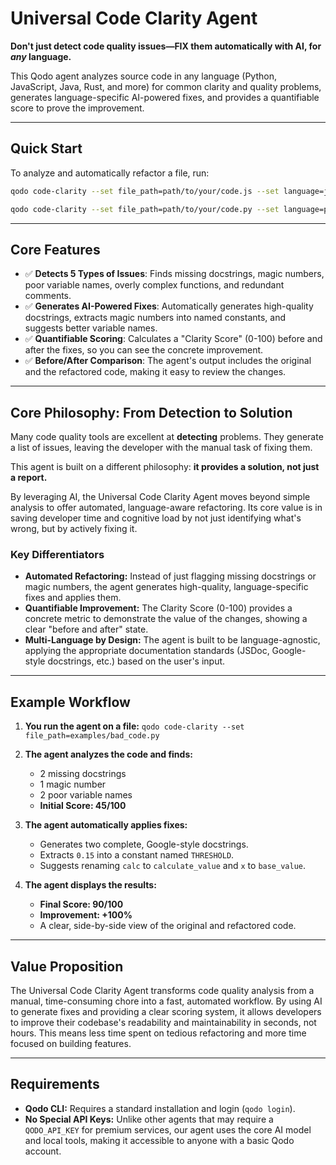# Universal Code Clarity Agent

**Don't just detect code quality issues—FIX them automatically with AI, for *any* language.**

This Qodo agent analyzes source code in any language (Python, JavaScript, Java, Rust, and more) for common clarity and quality problems, generates language-specific AI-powered fixes, and provides a quantifiable score to prove the improvement.

---

## Quick Start

To analyze and automatically refactor a file, run:

```bash
qodo code-clarity --set file_path=path/to/your/code.js --set language=javascript
```

```bash
qodo code-clarity --set file_path=path/to/your/code.py --set language=python
```

---

## Core Features

-   ✅ **Detects 5 Types of Issues**: Finds missing docstrings, magic numbers, poor variable names, overly complex functions, and redundant comments.
-   ✅ **Generates AI-Powered Fixes**: Automatically generates high-quality docstrings, extracts magic numbers into named constants, and suggests better variable names.
-   ✅ **Quantifiable Scoring**: Calculates a "Clarity Score" (0-100) before and after the fixes, so you can see the concrete improvement.
-   ✅ **Before/After Comparison**: The agent's output includes the original and the refactored code, making it easy to review the changes.

---

## Core Philosophy: From Detection to Solution

Many code quality tools are excellent at **detecting** problems. They generate a list of issues, leaving the developer with the manual task of fixing them.

This agent is built on a different philosophy: **it provides a solution, not just a report.**

By leveraging AI, the Universal Code Clarity Agent moves beyond simple analysis to offer automated, language-aware refactoring. Its core value is in saving developer time and cognitive load by not just identifying what's wrong, but by actively fixing it.

### Key Differentiators
*   **Automated Refactoring:** Instead of just flagging missing docstrings or magic numbers, the agent generates high-quality, language-specific fixes and applies them.
*   **Quantifiable Improvement:** The Clarity Score (0-100) provides a concrete metric to demonstrate the value of the changes, showing a clear "before and after" state.
*   **Multi-Language by Design:** The agent is built to be language-agnostic, applying the appropriate documentation standards (JSDoc, Google-style docstrings, etc.) based on the user's input.

---

## Example Workflow

1.  **You run the agent on a file:**
    `qodo code-clarity --set file_path=examples/bad_code.py`

2.  **The agent analyzes the code and finds:**
    *   2 missing docstrings
    *   1 magic number
    *   2 poor variable names
    *   **Initial Score: 45/100**

3.  **The agent automatically applies fixes:**
    *   Generates two complete, Google-style docstrings.
    *   Extracts `0.15` into a constant named `THRESHOLD`.
    *   Suggests renaming `calc` to `calculate_value` and `x` to `base_value`.

4.  **The agent displays the results:**
    *   **Final Score: 90/100**
    *   **Improvement: +100%**
    *   A clear, side-by-side view of the original and refactored code.

---

## Value Proposition

The Universal Code Clarity Agent transforms code quality analysis from a manual, time-consuming chore into a fast, automated workflow. By using AI to generate fixes and providing a clear scoring system, it allows developers to improve their codebase's readability and maintainability in seconds, not hours. This means less time spent on tedious refactoring and more time focused on building features.

---

## Requirements

-   **Qodo CLI:** Requires a standard installation and login (`qodo login`).
-   **No Special API Keys:** Unlike other agents that may require a `QODO_API_KEY` for premium services, our agent uses the core AI model and local tools, making it accessible to anyone with a basic Qodo account.
